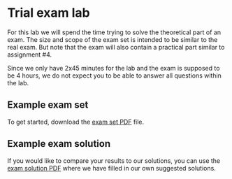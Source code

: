 # Trial exam lab

For this lab we will spend the time trying to solve the theoretical part of an exam.
The size and scope of the exam set is intended to be similar to the real exam. But note that the exam will also contain a practical part similar to assignment #4.

Since we only have 2x45 minutes for the lab and the exam is supposed to be 4 hours, we do not expect you to be able to answer all questions within the lab.

## Example exam set

To get started, download the [exam set PDF](https://github.com/diku-dk/hpps-e2020-pub/raw/master/material/7-l-1/trial-exam.pdf) file.

## Example exam solution

If you would like to compare your results to our solutions, you can use the [exam solution PDF](https://github.com/diku-dk/hpps-e2020-pub/raw/master/material/7-l-1/trial-exam-solutions.pdf) where we have filled in our own suggested solutions.
